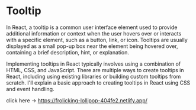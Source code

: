 <h1>Tooltip</h1>

In React, a tooltip is a common user interface element used to provide additional information or context when the user hovers over or interacts with a specific element, such as a button, link, or icon. Tooltips are usually displayed as a small pop-up box near the element being hovered over, containing a brief description, hint, or explanation.

Implementing tooltips in React typically involves using a combination of HTML, CSS, and JavaScript. There are multiple ways to create tooltips in React, including using existing libraries or building custom tooltips from scratch. I'll explain a basic approach to creating tooltips in React using CSS and event handling.

click here ->
https://frolicking-lollipop-404fe2.netlify.app/
